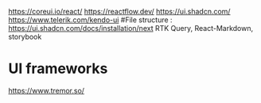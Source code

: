 https://coreui.io/react/
https://reactflow.dev/
https://ui.shadcn.com/
https://www.telerik.com/kendo-ui
#File structure : https://ui.shadcn.com/docs/installation/next
RTK Query, React-Markdown,
storybook

# UI frameworks

https://www.tremor.so/
